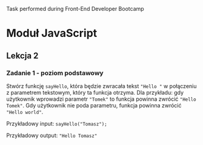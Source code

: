 Task performed during Front-End Developer Bootcamp

# Moduł JavaScript
## Lekcja 2
### Zadanie 1 - poziom podstawowy 
Stwórz funkcję `sayHello`, która będzie zwracała tekst `"Hello "` w połączeniu z parametrem tekstowym, który ta funkcja otrzyma. Dla przykładu: gdy użytkownik wprowadzi parametr `"Tomek"` to funkcja powinna zwrócić `"Hello Tomek"`. Gdy użytkownik nie poda parametru, funkcja powinna zwrócić `"Hello world"`.

Przykładowy input:
`sayHello("Tomasz");`

Przykładowy output:
`"Hello Tomasz"`
